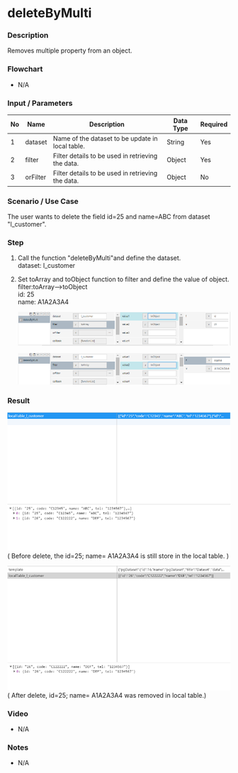 ﻿# deleteByMulti

### Description

Removes multiple property from an object.

### Flowchart

- N/A 

### Input / Parameters

| No | Name | Description | Data Type | Required |
| ------ | ------ | ------ |------ | ------ |
| 1 | dataset | Name of the dataset to be update in local table. | String | Yes  |
| 2 | filter | Filter details to be used in retrieving the data. | Object | Yes |
| 3 | orFilter | Filter details to be used in retrieving the data.  |  Object | No |

### Scenario / Use Case

The user wants to delete the field id=25 and name=ABC from dataset "l_customer".

### Step

1. Call the function "deleteByMulti"and define the dataset.
   <br>
   dataset: l_customer<br>
   
2. Set toArray and toObject function to filter and define the         value of object.
   <br> filter:toArray-->toObject<br>
        id: 25<br>
        name: A1A2A3A4<br>
         
    ![](../../../../document/function/Dataset/deleteByMulti/deleteByMulti-step-1.png?raw=true)
 
    ![](../../../../document/function/Dataset/deleteByMulti/deleteByMulti-step-2.png?raw=true)
    
### Result


  ![](../../../../document/function/Dataset/deleteByMulti/deleteByMulti-result-1.png?raw=true)
  ( Before delete, the id=25; name= A1A2A3A4 is still store in the local table. )
   
  ![](../../../../document/function/Dataset/deleteByMulti/deleteByMulti-result-2.png?raw=true)
  ( After delete, id=25; name= A1A2A3A4 was removed in local table.)
   
### Video

- N/A

<!--[![Video](http://i.imgur.com/Ot5DWAW.png)](https://youtu.be/StTqXEQ2l-Y?t=35s)-->

### Notes

- N/A